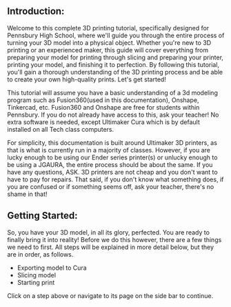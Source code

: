## Introduction:
Welcome to this complete 3D printing tutorial, specifically designed for Pennsbury High School, where we'll guide you through the entire process of turning your 3D model into a physical object. Whether you're new to 3D printing or an experienced maker, this guide will cover everything from preparing your model for printing through slicing and preparing your printer, printing your model, and finishing it to perfection. By following this tutorial, you'll gain a thorough understanding of the 3D printing process and be able to create your own high-quality prints. Let's get started!


This tutorial will assume you have a basic understanding of a 3d modeling program such as Fusion360(used in this documentation), Onshape, Tinkercad, etc. Fusion360 and Onshape are free for students within Pennsbury. If you do not already have access to this, ask your teacher! No extra software is needed, except Ultimaker Cura which is by default installed on all Tech class computers. 

For simplicity, this documentation is built around Ultimaker 3D printers, as that is what is currently run in a majority of classes. However, if you are lucky enough to be using our Ender series printer(s) or unlucky enough to be using a JGAURA, the entire process should be about the same. If you have any questions, ASK. 3D printers are not cheap and you don't want to have to pay for repairs. That said, if you don't know what something does, if you are confused or if something seems off, ask your teacher, there's no shame in that!


## Getting Started: 

So, you have your 3D model, in all its glory, perfected. You are ready to finally bring it into reality! Before we do this however, there are a few things we need to first. All steps will be explained in more detail below, but they are in order, as follows. 
- Exporting model to Cura
- Slicing model
- Starting print

Click on a step above or navigate to its page on the side bar to continue.
